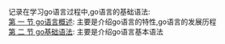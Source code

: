 记录在学习go语言过程中,go语言的基础语法:  
[第 一 节 go语言概述](01_go概述.md): 主要是介绍go语言的特性,go语言的发展历程  
[第 二 节 go基础语法](02_go基础语法.md): 主要是介绍go语言基本语法
